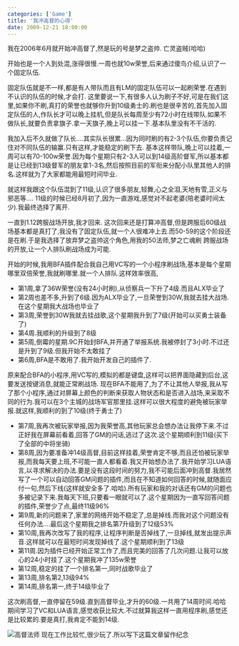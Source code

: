 ```yaml
---
categories: ['Game']
title: '我冲高督的心得'
date: 2009-12-21 18:00:00
---
```


我在2006年6月就开始冲高督了,然是玩的号是梦之盗帅. 亡灵盗贼(哈哈) 

开始也是一个人到处混,涨得很慢.一周也就10w荣誉,后来通过傻鸟介绍,认识了一个固定队伍. 

固定队伍就是不一样,都是有人带队而且有LM的固定队伍可以一起刷荣誉.在遇到不认识的队伍的时候,才会打. 这里要说一下,有很多人认为刷子不好,可是在我们这里,如果你不刷,真打的荣誉也就够你升到10级勇士的.刷也是很辛苦的,首先加入固定队伍的人,作队长才可以晚上挂机,但是队长每周至少有72小时在线带队.如果不做队长,就要负责拿旗子.拿一天旗子,晚上可以挂一下.基本队里没有不干活的. 

我加入后不久就做了队长....其实队长很累...因为同时刷的有2-3个队伍,你要负责记住对不同队伍的输赢.只有这样,才能稳定的刷下去. 
基本这样带队,晚上可以挂着,一周可以有70-100w荣誉.因为每个星期只有2-3人可以到14级高阶督军,所以基本都是让已经到13级督军的朋友拿1-3名,然后按照目前的军衔来分配小队里其他人的排名.这样就为了大家都能用最短时间毕业. 

就这样我跟这个队伍混到了11级,认识了很多朋友,轻舞,心之全泪,天地有雪,正义与邪恶等.... 
11级的时候已经8月初了,因为一直游戏,感觉对不起老婆(陪老婆时间太少).我最终选择了离开. 

一直到1.12跨服战场开放,我才回来. 
这次回来还是打算冲高督,但是跨服后60级战场基本都是真打了,我没有了固定队伍,就一个人很难冲上去.而50-59的这个阶段还是在刷.于是我选择了放弃梦之盗帅这个角色,用我的50法师,梦之亡魂刷 
跨服战场的开放,让一个人排队刷战场成为可能. 

开始的时候,我用BFA插件配合我自己用VC写的一个小程序刷战场,基本是每个星期哪里双倍荣誉,我就刷哪里.就一个人排队.这样效率很高, 

* 第1周,拿了36W荣誉(没有24小时刷),从侦察兵一下升了4级.而且ALX毕业了 
* 第2周也差不多,升到了6级.因为ALX毕业了,一旦荣誉到30W,我就去挂大战场.在这个星期我大战场也毕业了 
* 第3周,荣誉到30W我就去挂战歌,这个星期我升到了7级(开始可以买勇士装备了) 
* 第4周.我顺利的升级到了8级 
* 第5周,倒霉的星期.9C开始封BFA,并开通了举报系统.我被停封了3小时.不过还是升到了9级.但我开始不太敢挂了 
* 第6周,BFA是不敢用了.我开始开发自己的插件了. 

原来配合BFA的小程序,用VC写的,模拟的都是键盘,这样可以把界面隐藏到后台,这要发送按键消息,就能正常刷战场. 
现在BFA不能用了,为了不让其他人举报,我从写了那个小程序,通过对屏幕上颜色的判断来获取人物状态和是否进入战场,来采取不同的行为.我可以在3个主城的战场军官那里挂.这样可以很大程度的避免被玩家举报.就这样,我顺利的到了10级(终于勇士了) 

* 第7周,我再次被玩家举报,因为我荣誉高,其他玩家总会想办法让我停下来.不过正好我在屏幕前看着,回答了GM的问话,逃过了这次.这个星期顺利到11级(买下了全部的中将坐骑) 
* 第8周,因为要准备冲14级高督,目前这样挂着,荣誉肯定不够,而且还怕被玩家举报,而我每天要上班,不可能一直人都看着.我又开始想办法了.我开始学习LUA语言,以寻求解决的办法.要是没有这段时间的努力,我不可能后面冲到高督.我居然写了一个可以自动回答GM问题的插件,而且在不知道如何回答的时候,就随面应付一句,然后下线(这样就安全多了.哈哈).所有玩家和我的对话还有GM的问题也多被记录下来.我每天下班,只要看一眼就可以了.这个星期因为一直写回答问题的插件,荣誉少了点,最终11级96% 
* 第9周,新的问题来了,家里的网络开始不稳定了,总是掉线.而我对这个问题没有任何办法....最后这个星期我之排名第7升级到了12级53% 
* 第10周,我再次改写了我的程序,让程序判断是否掉线了,一旦掉线,就发出提示声音.这样就可以在最短时间发现掉线了.这个星期顺利到了13级 
* 第11周.因为插件已经开始正常工作了,而且完美的回答了几次问题.让我可以放心的24小时挂了.这个星期我冲了135w荣誉 
* 第12周,稳定的挂了一个排名第一,同时战歌毕业了 
* 第13周,排名第2,13级94% 
* 第14周,排名第一,终于14级毕业了 

这次刷高督,一直停留在59级.直到高督毕业,才升的60级.一共用了14周时间.哈哈 
期间学习了VC和LUA语言,感觉收获比较大.不过就算我这样一直用程序刷,感觉还是比较累的.要是真打,我肯定不能到14级. 

![高督法师](http://farm9.staticflickr.com/8227/8510231110_d95612e0fd_z.jpg)
现在工作比较忙,很少玩了.所以写下这篇文章留作纪念
